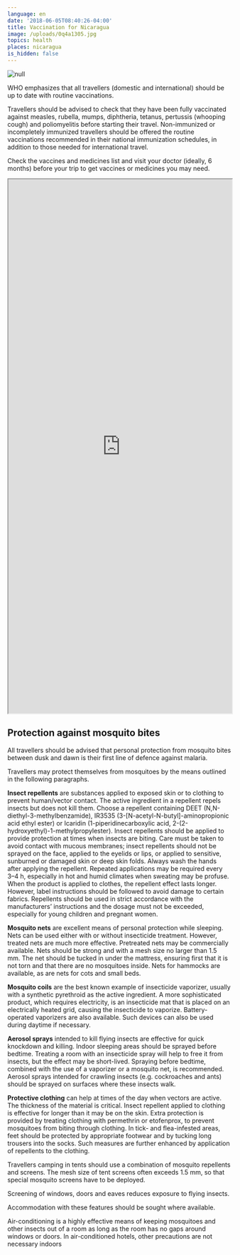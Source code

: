 ```yaml
---
language: en
date: '2018-06-05T08:40:26-04:00'
title: Vaccination for Nicaragua
image: /uploads/0q4a1305.jpg
topics: health
places: nicaragua
is_hidden: false
---
```

![null](/uploads/0q4a1305.jpg)

WHO emphasizes that all travellers (domestic and international) should be up to date with routine vaccinations.

Travellers should be advised to check that they have been fully vaccinated against measles, rubella, mumps, diphtheria, tetanus, pertussis (whooping cough) and poliomyelitis before starting their travel. Non-immunized or incompletely immunized travellers should be offered the routine vaccinations recommended in their national immunization schedules, in addition to those needed for international travel.

Check the vaccines and medicines list and visit your doctor (ideally, 6 months) before your trip to get vaccines or medicines you may need.

<iframe width="100%" height="1200px" src="https://docs.google.com/spreadsheets/d/e/2PACX-1vTrhIvBKthP_eyXONZ8X5JNtyYcohQ6Q9fxEB6KuDQTGtaImQGy-qFJLvJj8zTkQ8w34qpbZxrgL4Km/pubhtml?gid=0&amp;single=true&amp;widget=true&amp;headers=false"></iframe>

## Protection against mosquito bites

All travellers should be advised that personal protection from mosquito bites between dusk and dawn is their first line of defence against malaria. 

Travellers may protect themselves from mosquitoes by the means outlined in the following  paragraphs.

**Insect repellents** are substances applied to exposed skin or to clothing to prevent human/vector contact. The active ingredient in a repellent repels insects but does not kill them. Choose a repellent containing DEET (N,N-diethyl-3-methylbenzamide), IR3535 (3-\[N-acetyl-N-butyl]-aminopropionic acid ethyl ester) or Icaridin (1-piperidinecarboxylic acid, 2-(2-hydroxyethyl)-1-methylpropylester). Insect repellents should be applied to provide protection at times when insects are biting. Care must be taken to avoid contact with mucous membranes; insect repellents should not be sprayed on the face, applied to the eyelids or lips, or applied to sensitive, sunburned or damaged skin or deep skin folds. Always wash the hands after applying the repellent. Repeated
 applications may be required every 3–4 h, especially in hot and humid climates when sweating may
 be profuse. When the product is applied to clothes, the repellent effect lasts longer. However, label
 instructions should be followed to avoid damage to certain fabrics. Repellents should be used in
 strict accordance with the manufacturers’ instructions and the dosage must not be exceeded,
 especially for young children and pregnant women.

**Mosquito nets** are excellent means of personal protection while sleeping. Nets can be used either
 with or without insecticide treatment. However, treated nets are much more effective. Pretreated
 nets may be commercially available. Nets should be strong and with a mesh size no larger than 1.5
 mm. The net should be tucked in under the mattress, ensuring first that it is not torn and that there
 are no mosquitoes inside. Nets for hammocks are available, as are nets for cots and small beds.

**Mosquito coils** are the best known example of insecticide vaporizer, usually with a synthetic
 pyrethroid as the active ingredient. A more sophisticated product, which requires electricity, is an
 insecticide mat that is placed on an electrically heated grid, causing the insecticide to vaporize.
 Battery-operated vaporizers are also available. Such devices can also be used during daytime if
 necessary.

**Aerosol sprays** intended to kill flying insects are effective for quick knockdown and killing. Indoor
 sleeping areas should be sprayed before bedtime. Treating a room with an insecticide spray will
 help to free it from insects, but the effect may be short-lived. Spraying before bedtime, combined
 with the use of a vaporizer or a mosquito net, is recommended. Aerosol sprays intended for
 crawling insects (e.g. cockroaches and ants) should be sprayed on surfaces where these insects
 walk.

**Protective clothing** can help at times of the day when vectors are active. The thickness of the
 material is critical. Insect repellent applied to clothing is effective for longer than it may be on the
 skin. Extra protection is provided by treating clothing with permethrin or etofenprox, to prevent
 mosquitoes from biting through clothing. In tick- and flea-infested areas, feet should be protected
 by appropriate footwear and by tucking long trousers into the socks. Such measures are further
 enhanced by application of repellents to the clothing.

Travellers camping in tents should use a combination of mosquito repellents and screens. The mesh size of tent screens often exceeds 1.5 mm, so that special mosquito screens have to be deployed.

Screening of windows, doors and eaves reduces exposure to flying insects.

Accommodation with these features should be sought where available.

Air-conditioning is a highly effective means of keeping mosquitoes and other insects out of a room as long as the room has no gaps around windows or doors. In air-conditioned hotels, other precautions are not necessary indoors
